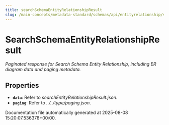```yaml
---
title: searchSchemaEntityRelationshipResult
slug: /main-concepts/metadata-standard/schemas/api/entityrelationship/searchschemaentityrelationshipresult
---
```


# SearchSchemaEntityRelationshipResult

*Paginated response for Search Schema Entity Relationship, including ER diagram data and paging metadata.*

## Properties

- **`data`**: Refer to *searchEntityRelationshipResult.json*.
- **`paging`**: Refer to *../../type/paging.json*.


Documentation file automatically generated at 2025-08-08 15:20:07.536378+00:00.
